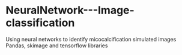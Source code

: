 # NeuralNetwork---Image-classification
Using neural networks to identify micocalcification simulated images
Pandas, skimage and tensorflow libraries 
